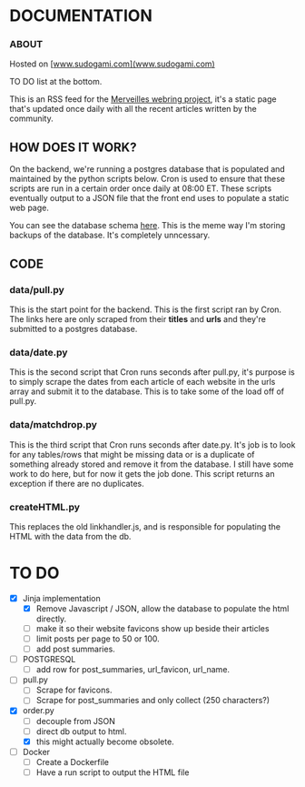 # DOCUMENTATION


### ABOUT
Hosted on [www.sudogami.com](www.sudogami.com)

TO DO list at the bottom.

This is an RSS feed for the [Merveilles webring project](https://github.com/XXIIVV/Webring/), it's a static page that's updated once daily with all the recent articles written by the community.

## HOW DOES IT WORK?

On the backend, we're running a postgres database that is populated and maintained by the python scripts below. Cron is used to ensure that these scripts are run in a certain order once daily at 08:00 ET. These scripts eventually output to a JSON file that the front end uses to populate a static web page.

You can see the database schema [here](https://github.com/LiminalCrab/fucking-bulletproof). This is the meme way I'm storing backups of the database. It's completely unncessary.

## CODE

### data/pull.py
This is the start point for the backend. This is the first script ran by Cron. The links here are only scraped from their **titles** and **urls** and they're submitted to a postgres database.

### data/date.py 
This is the second script that Cron runs seconds after pull.py,
it's purpose is to simply scrape the dates from each article of each website in the urls array and submit it to the database. This is to take some of the load off of pull.py. 

### data/matchdrop.py 
This is the third script that Cron runs seconds after date.py. 
It's job is to look for any tables/rows that might be missing data or is a duplicate of something already stored and remove it from the database. I still have some work to do here, but for now it gets the job done.
This script returns an exception if there are no duplicates.

### createHTML.py 
This replaces the old linkhandler.js, and is responsible for populating the HTML with the data from the db.

# TO DO

- [X] Jinja implementation
    - [X] Remove Javascript / JSON, allow the database to populate the html directly.
    - [ ] make it so their website favicons show up beside their articles
    - [ ] limit posts per page to 50 or 100.
    - [ ] add post summaries. 
- [ ] POSTGRESQL
    - [ ] add row for post_summaries, url_favicon, url_name.
- [ ] pull.py
    - [ ] Scrape for favicons.
    - [ ] Scrape for post_summaries and only collect (250 characters?)
- [X] order.py
    - [ ] decouple from JSON
    - [ ] direct db output to html.
    - [X] this might actually become obsolete.
- [ ] Docker
    - [ ] Create a Dockerfile
    - [ ] Have a run script to output the HTML file